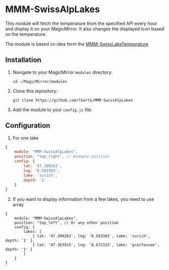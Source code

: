 # MMM-SwissAlpLakes
This module will fetch the temperature from the specified API every hour and display it on your MagicMirror. It also changes the displayed icon based on the temperature.

The module is based on idea form the [MMM-SwissLakeTemperature](https://github.com/roufri/MMM-SwissLakeTemperature)

## Installation

1. Navigate to your MagicMirror `modules` directory:
    ```
    cd ~/MagicMirror/modules
    ```
2. Clone this repository:
    ```
    git clone https://github.com/lbartk/MMM-SwissAlpLakes
    ```
3. Add the module to your `config.js` file.

## Configuration
1. For one lake
```javascript
{
    module: "MMM-SwissAlpLakes",
    position: "top_right", // Example position
    config: {
        lat: '47.309263',
        lng: '8.583303',
        lake: 'zurich',
        depth: '1'
    }
}
```
2. If you want to display information from a few lakes, you need to use array
```
{
	module: "MMM-SwissAlpLakes",
	position: "top_left", // Or any other position
	config: {
		lakes: [
			{ lat: '47.309263', lng: '8.583303', lake: 'zurich', depth: '1' },
			{ lat: '47.363915', lng: '8.672333', lake: 'greifensee', depth: '1' }
		]
	}
}
```
